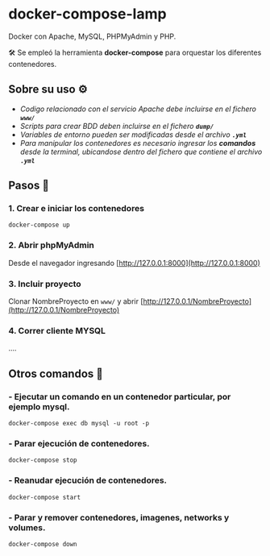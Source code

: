 # docker-compose-lamp

Docker con Apache, MySQL, PHPMyAdmin y PHP. 

🛠️ Se empleó la herramienta **docker-compose** para orquestar los diferentes contenedores. 

## Sobre su uso ⚙️
- _Codigo relacionado con el servicio Apache debe incluirse en el fichero **`www/`**_
- _Scripts para crear BDD deben incluirse en el fichero **`dump/`**_
- _Variables de entorno pueden ser modificadas desde el archivo **`.yml`**_
- _Para manipular los contenedores es necesario ingresar los **comandos** desde la terminal, ubicandose dentro del fichero que contiene el archivo **`.yml`**_

## Pasos 📌

### 1. Crear e iniciar los contenedores

```
docker-compose up 
```

### 2. Abrir phpMyAdmin 
Desde el navegador ingresando [http://127.0.0.1:8000](http://127.0.0.1:8000) 



### 3. Incluir proyecto
Clonar NombreProyecto en `www/` y abrir [http://127.0.0.1/NombreProyecto](http://127.0.0.1/NombreProyecto)



### 4. Correr cliente MYSQL
....



## Otros comandos 📄

### - Ejecutar un comando en un contenedor particular, por ejemplo mysql.
```
docker-compose exec db mysql -u root -p
```

### - Parar ejecución de contenedores.
```
docker-compose stop
```

### - Reanudar ejecución de contenedores.
```
docker-compose start
```

### - Parar y remover contenedores, imagenes, networks y volumes.
```
docker-compose down
```

